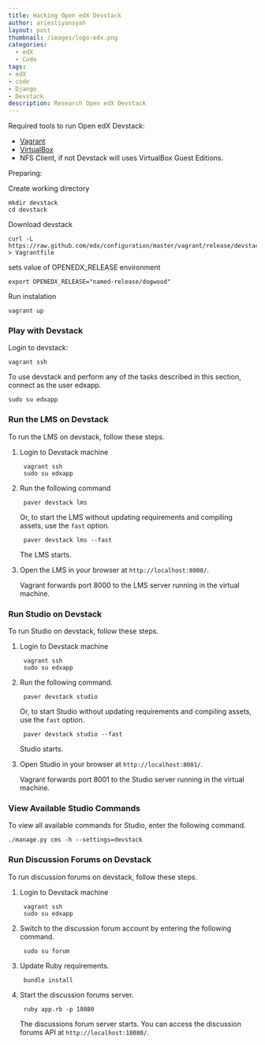 ```yaml
---
title: Hacking Open edX Devstack
author: ariestiyansyah
layout: post
thumbnail: /images/logo-edx.png
categories:
  - edX
  - Code
tags:
- edX
- code
- Django
- Devstack
description: Research Open edX Devstack
---
```


Required tools to run Open edX Devstack:

- [Vagrant](https://www.vagrantup.com/downloads.html)
- [VirtualBox](https://www.virtualbox.org/wiki/Downloads)
- NFS Client, if not Devstack will uses VirtualBox Guest Editions.

Preparing:

Create working directory

```
mkdir devstack
cd devstack
```

Download devstack

```
curl -L https://raw.github.com/edx/configuration/master/vagrant/release/devstack/Vagrantfile > Vagrantfile
```
sets value of OPENEDX_RELEASE environment

```
export OPENEDX_RELEASE="named-release/dogwood"
```

Run instalation

```
vagrant up
```


### Play with Devstack

Login to devstack:

```
vagrant ssh
```

To use devstack and perform any of the tasks described in this section, connect as the user edxapp.

```
sudo su edxapp
```


### Run the LMS on Devstack

To run the LMS on devstack, follow these steps.

1. Login to Devstack machine

        vagrant ssh
        sudo su edxapp

2. Run the following command
	
        paver devstack lms

    Or, to start the LMS without updating requirements and compiling assets, use
   the `fast` option.
   
        paver devstack lms --fast


    The LMS starts.

3. Open the LMS in your browser at ``http://localhost:8000/``.

    Vagrant forwards port 8000 to the LMS server running in the virtual machine.


### Run Studio on Devstack


To run Studio on devstack, follow these steps.

1. Login to Devstack machine

        vagrant ssh
        sudo su edxapp

2. Run the following command.

        paver devstack studio

    Or, to start Studio without updating requirements and compiling assets, use
   the ``fast`` option.

        paver devstack studio --fast


    Studio starts.

3. Open Studio in your browser at `http://localhost:8001/`.

    Vagrant forwards port 8001 to the Studio server running in the virtual
   machine.


### View Available Studio Commands


To view all available commands for Studio, enter the following command.

```
./manage.py cms -h --settings=devstack
```


### Run Discussion Forums on Devstack


To run discussion forums on devstack, follow these steps.

1. Login to Devstack machine

        vagrant ssh
        sudo su edxapp


2. Switch to the discussion forum account by entering the following command.

        sudo su forum


3. Update Ruby requirements.

        bundle install

4. Start the discussion forums server.

        ruby app.rb -p 18080


    The discussions forum server starts. You can access the discussion forums API
at `http://localhost:18080/`.


